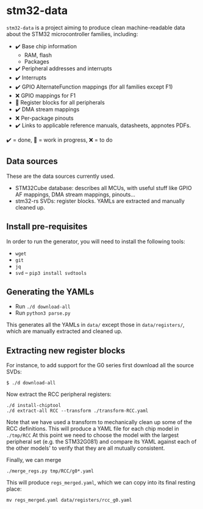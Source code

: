 # stm32-data

`stm32-data` is a project aiming to produce clean machine-readable data about the STM32 microcontroller
families, including:

- :heavy_check_mark: Base chip information
    - RAM, flash
    - Packages
- :heavy_check_mark: Peripheral addresses and interrupts
- :heavy_check_mark: Interrupts
- :heavy_check_mark: GPIO AlternateFunction mappings (for all families except F1)
- :x: GPIO mappings for F1
- :construction: Register blocks for all peripherals
- :heavy_check_mark: DMA stream mappings
- :x: Per-package pinouts
- :heavy_check_mark: Links to applicable reference manuals, datasheets, appnotes PDFs.

:heavy_check_mark: = done, :construction: = work in progress, :x: = to do

## Data sources

These are the data sources currently used.

- STM32Cube database: describes all MCUs, with useful stuff like GPIO AF mappings, DMA stream mappings, pinouts...
- stm32-rs SVDs: register blocks. YAMLs are extracted and manually cleaned up.

## Install pre-requisites

In order to run the generator, you will need to install the following tools:

* `wget`
* `git`
* `jq`
* `svd` – `pip3 install svdtools` 

## Generating the YAMLs

- Run `./d download-all`
- Run `python3 parse.py`

This generates all the YAMLs in `data/` except those in `data/registers/`, which are manually extracted and cleaned up.

## Extracting new register blocks

For instance, to add support for the G0 series first download all the source
SVDs:
```
$ ./d download-all
```
Now extract the RCC peripheral registers:
```
./d install-chiptool
./d extract-all RCC --transform ./transform-RCC.yaml
```
Note that we have used a transform to mechanically clean up some of the RCC
definitions. This will produce a YAML file for each chip model in `./tmp/RCC`
At this point we need to choose the model with the largest peripheral set (e.g.
the STM32G081) and compare its YAML against each of the other models' to verify
that they are all mutually consistent.

Finally, we can merge
```
./merge_regs.py tmp/RCC/g0*.yaml
```
This will produce `regs_merged.yaml`, which we can copy into its final resting
place:
```
mv regs_merged.yaml data/registers/rcc_g0.yaml
```
